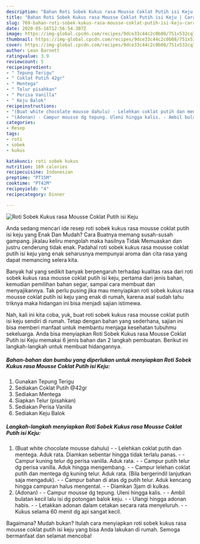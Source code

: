 ```yaml
---
description: "Bahan Roti Sobek Kukus rasa Mousse Coklat Putih isi Keju | Cara Membuat Roti Sobek Kukus rasa Mousse Coklat Putih isi Keju Yang Paling Enak"
title: "Bahan Roti Sobek Kukus rasa Mousse Coklat Putih isi Keju | Cara Membuat Roti Sobek Kukus rasa Mousse Coklat Putih isi Keju Yang Paling Enak"
slug: 769-bahan-roti-sobek-kukus-rasa-mousse-coklat-putih-isi-keju-cara-membuat-roti-sobek-kukus-rasa-mousse-coklat-putih-isi-keju-yang-paling-enak
date: 2020-05-16T12:56:54.307Z
image: https://img-global.cpcdn.com/recipes/9dce33c44c2c0b08/751x532cq70/roti-sobek-kukus-rasa-mousse-coklat-putih-isi-keju-foto-resep-utama.jpg
thumbnail: https://img-global.cpcdn.com/recipes/9dce33c44c2c0b08/751x532cq70/roti-sobek-kukus-rasa-mousse-coklat-putih-isi-keju-foto-resep-utama.jpg
cover: https://img-global.cpcdn.com/recipes/9dce33c44c2c0b08/751x532cq70/roti-sobek-kukus-rasa-mousse-coklat-putih-isi-keju-foto-resep-utama.jpg
author: Leon Barnett
ratingvalue: 3.9
reviewcount: 5
recipeingredient:
- " Tepung Terigu"
- " Coklat Putih 42gr"
- " Mentega"
- " Telur pisahkan"
- " Perisa Vanilla"
- " Keju Balok"
recipeinstructions:
- "(Buat white chocolate mousse dahulu) - Lelehkan coklat putih dan mentega. Aduk rata. Diamkan sebentar hingga tidak terlalu panas. - Campur kuning telur dg perisa vanilla. Aduk rata. - Campur putih telur dg perisa vanilla. Aduk hingga mengembang. - Campur lelehan coklat putih dan mentega dg kuning telur. Aduk rata. (Bila bergerindil lanjutkan saja mengaduk). - Campur bahan di atas dg putih telur. Aduk kencang hingga campuran halus mengental. - Diamkan 3jam di kulkas."
- "(Adonan) - Campur mousse dg tepung. Uleni hingga kalis. - Ambil bulatan kecil lalu isi dg potongan balok keju. - Ulangi hingga adonan habis. - Letakkan adonan dalam cetakan secara rata menyeluruh. - Kukus selama 60 menit dg api sangat kecil."
categories:
- Resep
tags:
- roti
- sobek
- kukus

katakunci: roti sobek kukus 
nutrition: 169 calories
recipecuisine: Indonesian
preptime: "PT15M"
cooktime: "PT42M"
recipeyield: "4"
recipecategory: Dinner

---
```



![Roti Sobek Kukus rasa Mousse Coklat Putih isi Keju](https://img-global.cpcdn.com/recipes/9dce33c44c2c0b08/751x532cq70/roti-sobek-kukus-rasa-mousse-coklat-putih-isi-keju-foto-resep-utama.jpg)

Anda sedang mencari ide resep roti sobek kukus rasa mousse coklat putih isi keju yang Enak Dan Mudah? Cara Buatnya memang susah-susah gampang. jikalau keliru mengolah maka hasilnya Tidak Memuaskan dan justru cenderung tidak enak. Padahal roti sobek kukus rasa mousse coklat putih isi keju yang enak seharusnya mempunyai aroma dan cita rasa yang dapat memancing selera kita.

Banyak hal yang sedikit banyak berpengaruh terhadap kualitas rasa dari roti sobek kukus rasa mousse coklat putih isi keju, pertama dari jenis bahan, kemudian pemilihan bahan segar, sampai cara membuat dan menyajikannya. Tak perlu pusing jika mau menyiapkan roti sobek kukus rasa mousse coklat putih isi keju yang enak di rumah, karena asal sudah tahu triknya maka hidangan ini bisa menjadi sajian istimewa.




Nah, kali ini kita coba, yuk, buat roti sobek kukus rasa mousse coklat putih isi keju sendiri di rumah. Tetap dengan bahan yang sederhana, sajian ini bisa memberi manfaat untuk membantu menjaga kesehatan tubuhmu sekeluarga. Anda bisa menyiapkan Roti Sobek Kukus rasa Mousse Coklat Putih isi Keju memakai 6 jenis bahan dan 2 langkah pembuatan. Berikut ini langkah-langkah untuk membuat hidangannya.

<!--inarticleads1-->

##### Bahan-bahan dan bumbu yang diperlukan untuk menyiapkan Roti Sobek Kukus rasa Mousse Coklat Putih isi Keju:

1. Gunakan  Tepung Terigu
1. Sediakan  Coklat Putih @42gr
1. Sediakan  Mentega
1. Siapkan  Telur (pisahkan)
1. Sediakan  Perisa Vanilla
1. Sediakan  Keju Balok




<!--inarticleads2-->

##### Langkah-langkah menyiapkan Roti Sobek Kukus rasa Mousse Coklat Putih isi Keju:

1. (Buat white chocolate mousse dahulu) - - Lelehkan coklat putih dan mentega. Aduk rata. Diamkan sebentar hingga tidak terlalu panas. - - Campur kuning telur dg perisa vanilla. Aduk rata. - - Campur putih telur dg perisa vanilla. Aduk hingga mengembang. - - Campur lelehan coklat putih dan mentega dg kuning telur. Aduk rata. (Bila bergerindil lanjutkan saja mengaduk). - - Campur bahan di atas dg putih telur. Aduk kencang hingga campuran halus mengental. - - Diamkan 3jam di kulkas.
1. (Adonan) - - Campur mousse dg tepung. Uleni hingga kalis. - - Ambil bulatan kecil lalu isi dg potongan balok keju. - - Ulangi hingga adonan habis. - - Letakkan adonan dalam cetakan secara rata menyeluruh. - - Kukus selama 60 menit dg api sangat kecil.




Bagaimana? Mudah bukan? Itulah cara menyiapkan roti sobek kukus rasa mousse coklat putih isi keju yang bisa Anda lakukan di rumah. Semoga bermanfaat dan selamat mencoba!
